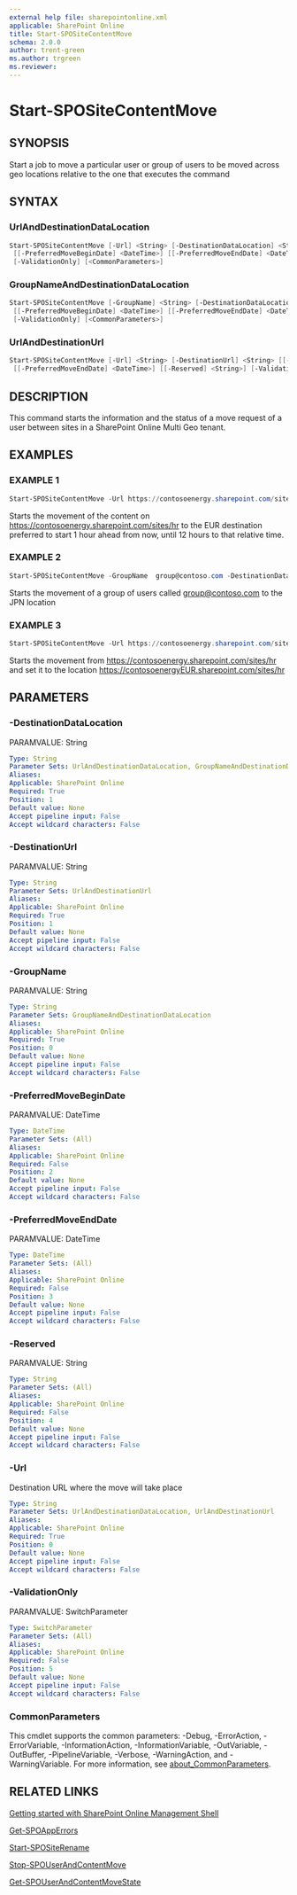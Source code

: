 ```yaml
---
external help file: sharepointonline.xml
applicable: SharePoint Online
title: Start-SPOSiteContentMove
schema: 2.0.0
author: trent-green
ms.author: trgreen
ms.reviewer:
---
```


# Start-SPOSiteContentMove

## SYNOPSIS

Start a job to move a particular user or group of users to be moved across geo locations relative to the one that executes the command

## SYNTAX

### UrlAndDestinationDataLocation

```powershell
Start-SPOSiteContentMove [-Url] <String> [-DestinationDataLocation] <String>
 [[-PreferredMoveBeginDate] <DateTime>] [[-PreferredMoveEndDate] <DateTime>] [[-Reserved] <String>]
 [-ValidationOnly] [<CommonParameters>]
```

### GroupNameAndDestinationDataLocation

```powershell
Start-SPOSiteContentMove [-GroupName] <String> [-DestinationDataLocation] <String>
 [[-PreferredMoveBeginDate] <DateTime>] [[-PreferredMoveEndDate] <DateTime>] [[-Reserved] <String>]
 [-ValidationOnly] [<CommonParameters>]
```

### UrlAndDestinationUrl

```powershell
Start-SPOSiteContentMove [-Url] <String> [-DestinationUrl] <String> [[-PreferredMoveBeginDate] <DateTime>]
 [[-PreferredMoveEndDate] <DateTime>] [[-Reserved] <String>] [-ValidationOnly] [<CommonParameters>]
```

## DESCRIPTION

This command starts the information and the status of a move request of a user between sites in a SharePoint Online Multi Geo tenant.

## EXAMPLES

### EXAMPLE 1

```powershell
Start-SPOSiteContentMove -Url https://contosoenergy.sharepoint.com/sites/hr -DestinationDataLocation EUR -PreferredMoveBeginDate ((Get-Date).AddHours(1)) -PreferredMoveEndDate ((Get-Date).AddHour(12))
```

Starts the movement of the content on <https://contosoenergy.sharepoint.com/sites/hr> to the EUR destination preferred to start 1 hour ahead from now, until 12 hours to that relative time.

### EXAMPLE 2

```powershell
Start-SPOSiteContentMove -GroupName  group@contoso.com -DestinationDataLocation JPN
```

Starts the movement of a group of users called group@contoso.com to the JPN location

### EXAMPLE 3

```powershell
Start-SPOSiteContentMove -Url https://contosoenergy.sharepoint.com/sites/hr -DestinationUrl https://contosoenergyEUR.sharepoint.com/sites/hr
```

Starts the movement from <https://contosoenergy.sharepoint.com/sites/hr> and set it to the location <https://contosoenergyEUR.sharepoint.com/sites/hr>

## PARAMETERS

### -DestinationDataLocation

PARAMVALUE: String

```yaml
Type: String
Parameter Sets: UrlAndDestinationDataLocation, GroupNameAndDestinationDataLocation
Aliases:
Applicable: SharePoint Online
Required: True
Position: 1
Default value: None
Accept pipeline input: False
Accept wildcard characters: False
```

### -DestinationUrl

PARAMVALUE: String

```yaml
Type: String
Parameter Sets: UrlAndDestinationUrl
Aliases:
Applicable: SharePoint Online
Required: True
Position: 1
Default value: None
Accept pipeline input: False
Accept wildcard characters: False
```

### -GroupName

PARAMVALUE: String

```yaml
Type: String
Parameter Sets: GroupNameAndDestinationDataLocation
Aliases:
Applicable: SharePoint Online
Required: True
Position: 0
Default value: None
Accept pipeline input: False
Accept wildcard characters: False
```

### -PreferredMoveBeginDate

PARAMVALUE: DateTime

```yaml
Type: DateTime
Parameter Sets: (All)
Aliases:
Applicable: SharePoint Online
Required: False
Position: 2
Default value: None
Accept pipeline input: False
Accept wildcard characters: False
```

### -PreferredMoveEndDate

PARAMVALUE: DateTime

```yaml
Type: DateTime
Parameter Sets: (All)
Aliases:
Applicable: SharePoint Online
Required: False
Position: 3
Default value: None
Accept pipeline input: False
Accept wildcard characters: False
```

### -Reserved

PARAMVALUE: String

```yaml
Type: String
Parameter Sets: (All)
Aliases:
Applicable: SharePoint Online
Required: False
Position: 4
Default value: None
Accept pipeline input: False
Accept wildcard characters: False
```

### -Url

Destination URL where the move will take place

```yaml
Type: String
Parameter Sets: UrlAndDestinationDataLocation, UrlAndDestinationUrl
Aliases:
Applicable: SharePoint Online
Required: True
Position: 0
Default value: None
Accept pipeline input: False
Accept wildcard characters: False
```

### -ValidationOnly

PARAMVALUE: SwitchParameter

```yaml
Type: SwitchParameter
Parameter Sets: (All)
Aliases:
Applicable: SharePoint Online
Required: False
Position: 5
Default value: None
Accept pipeline input: False
Accept wildcard characters: False
```

### CommonParameters

This cmdlet supports the common parameters: -Debug, -ErrorAction, -ErrorVariable, -InformationAction, -InformationVariable, -OutVariable, -OutBuffer, -PipelineVariable, -Verbose, -WarningAction, and -WarningVariable. For more information, see [about_CommonParameters](https://go.microsoft.com/fwlink/?LinkID=113216).

## RELATED LINKS

[Getting started with SharePoint Online Management Shell](https://docs.microsoft.com/powershell/sharepoint/sharepoint-online/connect-sharepoint-online?view=sharepoint-ps)

[Get-SPOAppErrors](Get-SPOAppErrors.md)

[Start-SPOSiteRename](Start-SPOSiteRename.md)

[Stop-SPOUserAndContentMove](Stop-SPOUserAndContentMove.md)

[Get-SPOUserAndContentMoveState](Get-SPOUserAndContentMoveState.md)
